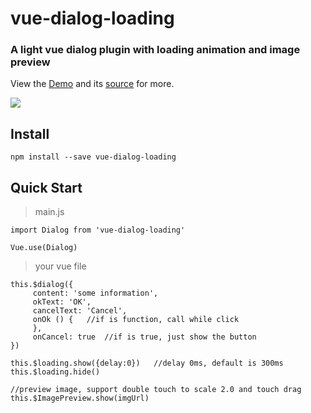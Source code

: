 # vue-dialog-loading

### A light vue dialog plugin with loading animation and image preview

View the [Demo](https://vue-dialog-loading.github.io/) 
and its [source](https://github.com/leyap/vue-dialog-loading) for more.


![](https://media.giphy.com/media/ckrKKwKh444nS6HuWo/giphy.gif)

## Install
````
npm install --save vue-dialog-loading
````

## Quick Start

> main.js
````
import Dialog from 'vue-dialog-loading'

Vue.use(Dialog)
````

> your vue file
````
this.$dialog({
     content: 'some information',
     okText: 'OK',
     cancelText: 'Cancel',
     onOk () {   //if is function, call while click
     },
     onCancel: true  //if is true, just show the button
})

this.$loading.show({delay:0})   //delay 0ms, default is 300ms
this.$loading.hide()

//preview image, support double touch to scale 2.0 and touch drag
this.$ImagePreview.show(imgUrl) 
````

